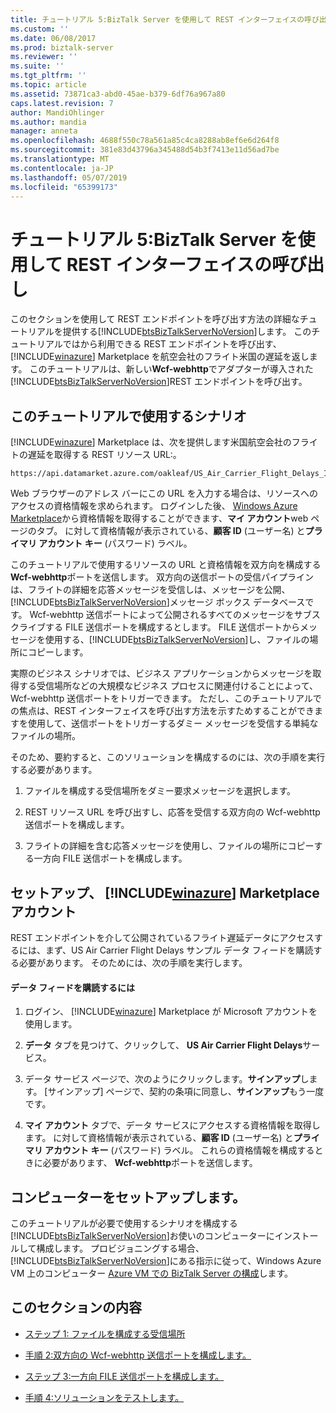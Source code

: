 ```yaml
---
title: チュートリアル 5:BizTalk Server を使用して REST インターフェイスの呼び出し |Microsoft Docs
ms.custom: ''
ms.date: 06/08/2017
ms.prod: biztalk-server
ms.reviewer: ''
ms.suite: ''
ms.tgt_pltfrm: ''
ms.topic: article
ms.assetid: 73871ca3-abd0-45ae-b379-6df76a967a80
caps.latest.revision: 7
author: MandiOhlinger
ms.author: mandia
manager: anneta
ms.openlocfilehash: 4688f550c78a561a85c4ca8288ab8ef6e6d264f8
ms.sourcegitcommit: 381e83d43796a345488d54b3f7413e11d56ad7be
ms.translationtype: MT
ms.contentlocale: ja-JP
ms.lasthandoff: 05/07/2019
ms.locfileid: "65399173"
---
```

# <a name="tutorial-5-invoking-a-rest-interface-using-biztalk-server"></a>チュートリアル 5:BizTalk Server を使用して REST インターフェイスの呼び出し
このセクションを使用して REST エンドポイントを呼び出す方法の詳細なチュートリアルを提供する[!INCLUDE[btsBizTalkServerNoVersion](../includes/btsbiztalkservernoversion-md.md)]します。 このチュートリアルではから利用できる REST エンドポイントを呼び出す、 [!INCLUDE[winazure](../includes/winazure-md.md)] Marketplace を航空会社のフライト米国の遅延を返します。 このチュートリアルは、新しい**Wcf-webhttp**でアダプターが導入された[!INCLUDE[btsBizTalkServerNoVersion](../includes/btsbiztalkservernoversion-md.md)]REST エンドポイントを呼び出す。  
  
##  <a name="BKMK_Scenario"></a> このチュートリアルで使用するシナリオ  
 [!INCLUDE[winazure](../includes/winazure-md.md)] Marketplace は、次を提供します米国航空会社のフライトの遅延を取得する REST リソース URL:。  
  
```  
https://api.datamarket.azure.com/oakleaf/US_Air_Carrier_Flight_Delays_Incr/On_Time_Performance  
```  
  
 Web ブラウザーのアドレス バーにこの URL を入力する場合は、リソースへのアクセスの資格情報を求められます。 ログインした後、 [Windows Azure Marketplace](http://go.microsoft.com/fwlink/p/?LinkId=257913)から資格情報を取得することができます、**マイ アカウント**web ページのタブ。 に対して資格情報が表示されている、**顧客 ID** (ユーザー名) と**プライマリ アカウント キー** (パスワード) ラベル。  
  
 このチュートリアルで使用するリソースの URL と資格情報を双方向を構成する**Wcf-webhttp**ポートを送信します。 双方向の送信ポートの受信パイプラインは、フライトの詳細を応答メッセージを受信しは、メッセージを公開、[!INCLUDE[btsBizTalkServerNoVersion](../includes/btsbiztalkservernoversion-md.md)]メッセージ ボックス データベースです。 Wcf-webhttp 送信ポートによって公開されるすべてのメッセージをサブスクライブする FILE 送信ポートを構成するとします。 FILE 送信ポートからメッセージを使用する、[!INCLUDE[btsBizTalkServerNoVersion](../includes/btsbiztalkservernoversion-md.md)]し、ファイルの場所にコピーします。  
  
 実際のビジネス シナリオでは、ビジネス アプリケーションからメッセージを取得する受信場所などの大規模なビジネス プロセスに関連付けることによって、Wcf-webhttp 送信ポートをトリガーできます。 ただし、このチュートリアルでの焦点は、REST インターフェイスを呼び出す方法を示すためすることができますを使用して、送信ポートをトリガーするダミー メッセージを受信する単純なファイルの場所。  
  
 そのため、要約すると、このソリューションを構成するのには、次の手順を実行する必要があります。  
  
1.  ファイルを構成する受信場所をダミー要求メッセージを選択します。  
  
2.  REST リソース URL を呼び出すし、応答を受信する双方向の Wcf-webhttp 送信ポートを構成します。  
  
3.  フライトの詳細を含む応答メッセージを使用し、ファイルの場所にコピーする一方向 FILE 送信ポートを構成します。  
  
## <a name="set-up-your-includewinazureincludeswinazure-mdmd-marketplace-account"></a>セットアップ、 [!INCLUDE[winazure](../includes/winazure-md.md)] Marketplace アカウント  
 REST エンドポイントを介して公開されているフライト遅延データにアクセスするには、まず、US Air Carrier Flight Delays サンプル データ フィードを購読する必要があります。 そのためには、次の手順を実行します。  
  
#### <a name="to-subscribe-to-the-data-feed"></a>データ フィードを購読するには  
  
1. ログイン、 [!INCLUDE[winazure](../includes/winazure-md.md)] Marketplace が Microsoft アカウントを使用します。  
  
2. **データ** タブを見つけて、クリックして、 **US Air Carrier Flight Delays**サービス。  
  
3. データ サービス ページで、次のようにクリックします。**サインアップ**します。 [サインアップ] ページで、契約の条項に同意し、**サインアップ**もう一度です。  
  
4. **マイ アカウント** タブで、データ サービスにアクセスする資格情報を取得します。 に対して資格情報が表示されている、**顧客 ID** (ユーザー名) と**プライマリ アカウント キー** (パスワード) ラベル。 これらの資格情報を構成するときに必要があります、 **Wcf-webhttp**ポートを送信します。  
  
## <a name="set-up-your-computer"></a>コンピューターをセットアップします。  
 このチュートリアルが必要で使用するシナリオを構成する[!INCLUDE[btsBizTalkServerNoVersion](../includes/btsbiztalkservernoversion-md.md)]お使いのコンピューターにインストールして構成します。 プロビジョニングする場合、[!INCLUDE[btsBizTalkServerNoVersion](../includes/btsbiztalkservernoversion-md.md)]にある指示に従って、Windows Azure VM 上のコンピューター [Azure VM での BizTalk Server の構成](http://msdn.microsoft.com/library/azure/jj248689.aspx)します。  
  
## <a name="in-this-section"></a>このセクションの内容  
  
-   [ステップ 1: ファイルを構成する受信場所](../core/step-1-configure-a-file-receive-location.md)  
  
-   [手順 2:双方向の Wcf-webhttp 送信ポートを構成します。](../core/step-2-configure-a-two-way-wcf-webhttp-send-port.md)  
  
-   [ステップ 3:一方向 FILE 送信ポートを構成します。](../core/step-3-configure-a-one-way-file-send-port.md)  
  
-   [手順 4:ソリューションをテストします。](../core/step-4-test-the-solution.md)
